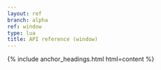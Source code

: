 ```yaml
---
layout: ref
branch: alpha
ref: window
type: lua
title: API reference (window)
---
```

{% include anchor_headings.html html=content %}